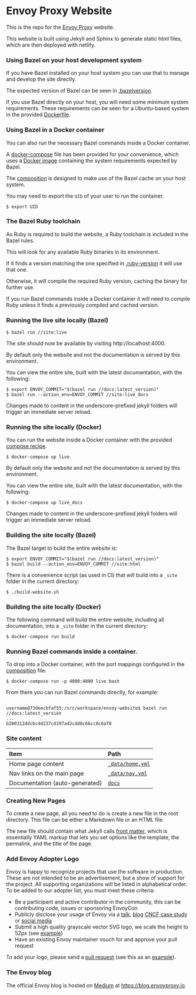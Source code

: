 # Envoy Proxy Website

This is the repo for the [Envoy Proxy](https://www.envoyproxy.io) website.

This website is built using Jekyll and Sphinx to generate static html files, which are then deployed
with netlify.

### Using Bazel on your host development system

If you have Bazel installed on your host system you can use that to manage and develop
the site directly.

The expected version of Bazel can be seen in [.bazelversion](.bazelversion).

If you use Bazel directly on your host, you will need some minimum system requirements. These
requirements can be seen for a Ubuntu-based system in the provided [Dockerfile](docker/Dockerfile).

### Using Bazel in a Docker container

You can also run the necessary Bazel commands inside a Docker container.

A [docker-compose](docker-compose.yml) file has been provided for your convenience, which uses a [Docker image](docker/Dockerfile) containing the system requirements expected by Bazel.

The [composition](docker-compose.yml) is designed to make use of the Bazel cache on your host system.

You may need to export the `UID` of your user to run the container.

```console
$ export UID
```

### The Bazel Ruby toolchain

As Ruby is required to build the website, a Ruby toolchain is included in the Bazel rules.

This will look for any available Ruby binaries in its environment.

If it finds a version matching the one specified in [.ruby-version](.ruby-version) it will use that one.

Otherwise, it will compile the required Ruby version, caching the binary for further use.

If you run Bazel commands inside a Docker container it will need to compile Ruby unless it finds a previously compiled and cached version.

### Running the live site locally (Bazel)

```console
$ bazel run //site:live
```

The site should now be available by visiting http://localhost:4000.

By default only the website and not the documentation is served by this environment.

You can view the entire site, built with the latest documentation, with the following:

```console
$ export ENVOY_COMMIT="$(bazel run //docs:latest_version)"
$ bazel run --action_env=ENVOY_COMMIT //site:live_docs
```

Changes made to content in the underscore-prefixed jekyll folders will trigger an immediate server reload.

### Running the site locally (Docker)

You can run the website inside a Docker container with the provided [compose recipe](docker-compose.yml).

```console
$ docker-compose up live
```

By default only the website and not the documentation is served by this environment.

You can view the entire site, built with the latest documentation, with the following:

```console
$ docker-compose up live_docs
```

Changes made to content in the underscore-prefixed jekyll folders will trigger an immediate server reload.

### Building the site locally (Bazel)

The Bazel target to build the entire website is:

```console
$ export ENVOY_COMMIT="$(bazel run //docs:latest_version)"
$ bazel build --action_env=ENVOY_COMMIT //site:html
```

There is a convenience script (as used in CI) that will build into a `_site` folder in the current
directory:

```console
$ ./build-website.sh
```

### Building the site locally (Docker)

The following command will build the entire website, including all documentation, into a `_site` folder in the current
directory:

```console
$ docker-compose run build
```

### Running Bazel commands inside a container.

To drop into a Docker container, with the port mappings configured in the [composition](docker-compose.yml) file:

```console
$ docker-compose run -p 4000:4000 live bash
```

From there you can run Bazel commands directly, for example:

```console

username@73deecbfaf55:/src/workspace/envoy-website$ bazel run //docs:latest_version
...
b200312ddcbc4d237cd197a42cdd8c66cc8c6af0

```

### Site content

Item | Path
:----|:----
Home page content | [`_data/home.yml`](./_data/home.yml)
Nav links on the main page | [`_data/nav.yml`](./_data/nav.yml)
Documentation (auto-generated) | [`docs`](./docs)

### Creating New Pages

To create a new page, all you need to do is create a new file in the root directory. This file can be either a Markdown
file or an HTML file.

The new file should contain what Jekyll calls [front matter](https://jekyllrb.com/docs/frontmatter/), which is essentially
YAML markup that lets you set options like the template, the permalink, and the title of the page.

### Add Envoy Adopter Logo

Envoy is happy to recognize projects that use the software in production. These are not intended to be an advertisement, but a show of support for the project. All supporting organizations will be listed in alphabetical order. To be added to our adopter list, you must meet these criteria:

*   Be a participant and active contributor in the community, this can be contributing code, issues or sponsoring EnvoyCon
*   Publicly disclose your usage of Envoy via a [talk](https://www.youtube.com/watch?v=4x5WjxAMvKY), [blog](https://monzo.com/blog/2019/04/03/deploying-envoy-proxy) [CNCF case study](https://www.cncf.io/newsroom/case-studies/?_sft_cstudies_project=envoy) or [social media](https://twitter.com/suhailpatel/status/1113425967144476672)
*   Submit a high quality grayscale vector SVG logo, we scale the height to 52px (see [example](https://d33wubrfki0l68.cloudfront.net/c814eec20d8e4de39697c7b5790284babe86b248/d1091/img/logos/lyft.svg))
*   Have an existing Envoy maintainer vouch for and approve your pull request

To add your logo, please send a [pull request](https://github.com/envoyproxy/envoy-website) (see this as an [example](https://github.com/envoyproxy/envoy-website/pull/102)).

### The Envoy blog

The official Envoy blog is hosted on [Medium](https://medium.com) at https://blog.envoyproxy.io.
